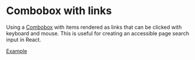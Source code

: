 # Combobox with links

<p class="description">
  Using a <a href="/components/combobox">Combobox</a> with items rendered as links that can be clicked with keyboard and mouse. This is useful for creating an accessible page search input in React.
</p>

<a href="./index.tsx" data-playground>Example</a>
